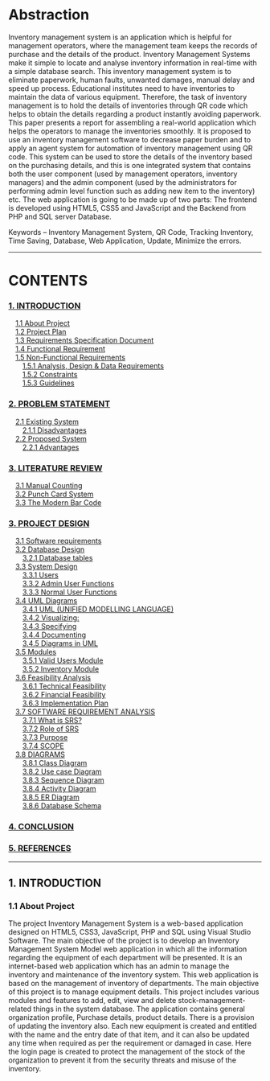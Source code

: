 <!DOCTYPE html>
<html>
<head>
	<meta charset="UTF-8">
</head>
<body>
	<h1>Abstraction</h1>
	<p>Inventory management system is an application which is helpful for management operators, where the management team keeps the records of purchase and the details of the product. Inventory Management Systems make it simple to locate and analyse inventory information in real-time with a simple database search. This inventory management system is to eliminate paperwork, human faults, unwanted damages, manual delay and speed up process. Educational institutes need to have inventories to maintain the data of various equipment. Therefore, the task of inventory management is to hold the details of inventories through <span class="keywords">QR code</span> which helps to obtain the details regarding a product instantly avoiding paperwork. This paper presents a report for assembling a real-world application which helps the operators to manage the inventories smoothly. It is proposed to use an inventory management software to decrease paper burden and to apply an agent system for automation of inventory management using QR code. This system can be used to store the details of the inventory based on the purchasing details, and this is one integrated system that contains both the user component (used by management operators, inventory managers) and the admin component (used by the administrators for performing admin level function such as adding new item to the inventory) etc. The web application is going to be made up of two parts: The frontend is developed using HTML5, CSS5 and JavaScript and the Backend from PHP and SQL server Database.</p>
	<p><span class="keywords">Keywords</span> – Inventory Management System, QR Code, Tracking Inventory, Time Saving, Database, Web Application, Update, Minimize the errors.</p>
</body>
</html>
<hr>

<h1>CONTENTS</h1> 
<h3><a href="#introduction">1. INTRODUCTION</a></h3> 
<p> 
&emsp;<a href="#about-project">1.1 About Project</a> 
<br>&emsp;<a href="#">1.2 Project Plan</a> 
<br>&emsp;<a href="#">1.3 Requirements Specification Document</a> 
<br>&emsp;<a href="#">1.4 Functional Requirement</a> 
<br>&emsp;<a href="#">1.5 Non-Functional Requirements</a> 
<br>&emsp;&emsp;<a href="#">1.5.1 Analysis, Design & Data Requirements</a> 
<br>&emsp;&emsp;<a href="#">1.5.2 Constraints</a> 
<br>&emsp;&emsp;<a href="#">1.5.3 Guidelines</a> 
</p>

<h3><a href="#">2. PROBLEM STATEMENT</a></h3>
<p>
&emsp;<a href="#">2.1 Existing System</a><br>
&emsp;&emsp;<a href="#">2.1.1 Disadvantages</a><br>
&emsp;<a href="#">2.2 Proposed System</a><br>
&emsp;&emsp;<a href="#">2.2.1 Advantages</a>
</p>

<h3><a href="#">3. LITERATURE REVIEW</a></h3>
<p>
&emsp;<a href="#">3.1 Manual Counting</a><br>
&emsp;<a href="#">3.2 Punch Card System</a><br>
&emsp;<a href="#">3.3 The Modern Bar Code</a>
</p>

<h3><a href="#">3. PROJECT DESIGN</a></h3>
<p>
&emsp;<a href="#">3.1 Software requirements</a><br>
&emsp;<a href="#">3.2 Database Design</a><br>
&emsp;&emsp;<a href="#">3.2.1 Database tables</a><br>
&emsp;<a href="#">3.3 System Design</a><br>
&emsp;&emsp;<a href="#">3.3.1 Users</a><br>
&emsp;&emsp;<a href="#">3.3.2 Admin User Functions</a><br>
&emsp;&emsp;<a href="#">3.3.3 Normal User Functions</a><br>
&emsp;<a href="#">3.4 UML Diagrams</a><br>
&emsp;&emsp;<a href="#">3.4.1 UML (UNIFIED MODELLING LANGUAGE)</a><br>
&emsp;&emsp;<a href="#">3.4.2 Visualizing:</a><br>
&emsp;&emsp;<a href="#">3.4.3 Specifying</a><br>
&emsp;&emsp;<a href="#">3.4.4 Documenting</a><br>
&emsp;&emsp;<a href="#">3.4.5 Diagrams in UML</a><br>
&emsp;<a href="#">3.5 Modules</a><br>
&emsp;&emsp;<a href="#">3.5.1 Valid Users Module</a><br>
&emsp;&emsp;<a href="#">3.5.2 Inventory Module</a><br>
&emsp;<a href="#">3.6 Feasibility Analysis</a><br>
&emsp;&emsp;<a href="#">3.6.1 Technical Feasibility</a><br>
&emsp;&emsp;<a href="#">3.6.2 Financial Feasibility</a><br>
&emsp;&emsp;<a href="#">3.6.3 Implementation Plan</a><br>
&emsp;<a href="#">3.7 SOFTWARE REQUIREMENT ANALYSIS</a><br>
&emsp;&emsp;<a href="#">3.7.1 What is SRS?</a><br>
&emsp;&emsp;<a href="#">3.7.2 Role of SRS</a><br>
&emsp;&emsp;<a href="#">3.7.3 Purpose</a><br>
&emsp;&emsp;<a href="#">3.7.4 SCOPE</a><br>
&emsp;<a href="#">3.8 DIAGRAMS</a><br>
&emsp;&emsp;<a href="#">3.8.1 Class Diagram</a><br>
&emsp;&emsp;<a href="#">3.8.2 Use case Diagram</a><br>
&emsp;&emsp;<a href="#">3.8.3 Sequence Diagram</a><br>
&emsp;&emsp;<a href="#">3.8.4 Activity Diagram</a><br>
&emsp;&emsp;<a href="#">3.8.5 ER Diagram</a><br>
&emsp;&emsp;<a href="#">3.8.6 Database Schema</a>
</p>

<h3><a href="#">4. CONCLUSION</a></h3>

<h3><a href="#">5. REFERENCES</a></h3>

<hr>

<h2 id="introduction">1. INTRODUCTION</h2>
<h3 id="about-project">1.1 About Project</h3>
<p>
The project Inventory Management System is a web-based application designed
on HTML5, CSS3, JavaScript, PHP and SQL using Visual Studio Software. The main
objective of the project is to develop an Inventory Management System Model
web application in which all the information regarding the equipment of
each department will be presented. It is an internet-based web application
which has an admin to manage the inventory and maintenance of the inventory
system. This web application is based on the management of inventory of
departments. The main objective of this project is to manage equipment details.
This project includes various modules and features to add, edit, view and delete
stock-management-related things in the system database. The application
contains general organization profile, Purchase details, product details. There is
a provision of updating the inventory also. Each new equipment is created and
entitled with the name and the entry date of that item, and it can also be
updated any time when required as per the requirement or damaged in case.
Here the login page is created to protect the management of the stock of the
organization to prevent it from the security threats and misuse of the inventory.
</p>
